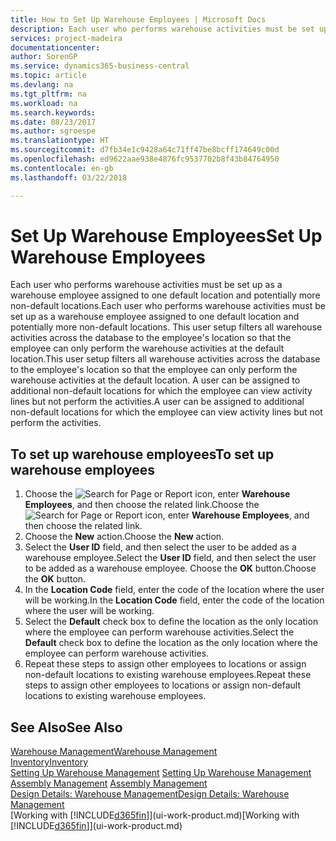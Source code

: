 ```yaml
---
title: How to Set Up Warehouse Employees | Microsoft Docs
description: Each user who performs warehouse activities must be set up as a warehouse employee assigned to one default location and potentially more non-default locations.
services: project-madeira
documentationcenter: 
author: SorenGP
ms.service: dynamics365-business-central
ms.topic: article
ms.devlang: na
ms.tgt_pltfrm: na
ms.workload: na
ms.search.keywords: 
ms.date: 08/23/2017
ms.author: sgroespe
ms.translationtype: HT
ms.sourcegitcommit: d7fb34e1c9428a64c71ff47be8bcff174649c00d
ms.openlocfilehash: ed9622aae938e4876fc9537702b8f43b84764950
ms.contentlocale: en-gb
ms.lasthandoff: 03/22/2018

---
```

# <a name="set-up-warehouse-employees"></a><span data-ttu-id="528af-103">Set Up Warehouse Employees</span><span class="sxs-lookup"><span data-stu-id="528af-103">Set Up Warehouse Employees</span></span>
<span data-ttu-id="528af-104">Each user who performs warehouse activities must be set up as a warehouse employee assigned to one default location and potentially more non-default locations.</span><span class="sxs-lookup"><span data-stu-id="528af-104">Each user who performs warehouse activities must be set up as a warehouse employee assigned to one default location and potentially more non-default locations.</span></span> <span data-ttu-id="528af-105">This user setup filters all warehouse activities across the database to the employee's location so that the employee can only perform the warehouse activities at the default location.</span><span class="sxs-lookup"><span data-stu-id="528af-105">This user setup filters all warehouse activities across the database to the employee's location so that the employee can only perform the warehouse activities at the default location.</span></span> <span data-ttu-id="528af-106">A user can be assigned to additional non-default locations for which the employee can view activity lines but not perform the activities.</span><span class="sxs-lookup"><span data-stu-id="528af-106">A user can be assigned to additional non-default locations for which the employee can view activity lines but not perform the activities.</span></span>

## <a name="to-set-up-warehouse-employees"></a><span data-ttu-id="528af-107">To set up warehouse employees</span><span class="sxs-lookup"><span data-stu-id="528af-107">To set up warehouse employees</span></span>  
1.  <span data-ttu-id="528af-108">Choose the ![Search for Page or Report](media/ui-search/search_small.png "Search for Page or Report icon") icon, enter **Warehouse Employees**, and then choose the related link.</span><span class="sxs-lookup"><span data-stu-id="528af-108">Choose the ![Search for Page or Report](media/ui-search/search_small.png "Search for Page or Report icon") icon, enter **Warehouse Employees**, and then choose the related link.</span></span>  
2. <span data-ttu-id="528af-109">Choose the **New** action.</span><span class="sxs-lookup"><span data-stu-id="528af-109">Choose the **New** action.</span></span>  
3. <span data-ttu-id="528af-110">Select the **User ID** field, and then select the user to be added as a warehouse employee.</span><span class="sxs-lookup"><span data-stu-id="528af-110">Select the **User ID** field, and then select the user to be added as a warehouse employee.</span></span> <span data-ttu-id="528af-111">Choose the **OK** button.</span><span class="sxs-lookup"><span data-stu-id="528af-111">Choose the **OK** button.</span></span>  
6.  <span data-ttu-id="528af-112">In the **Location Code** field, enter the code of the location where the user will be working.</span><span class="sxs-lookup"><span data-stu-id="528af-112">In the **Location Code** field, enter the code of the location where the user will be working.</span></span>  
7.  <span data-ttu-id="528af-113">Select the **Default** check box to define the location as the only location where the employee can perform warehouse activities.</span><span class="sxs-lookup"><span data-stu-id="528af-113">Select the **Default** check box to define the location as the only location where the employee can perform warehouse activities.</span></span>  
8.  <span data-ttu-id="528af-114">Repeat these steps to assign other employees to locations or assign non-default locations to existing warehouse employees.</span><span class="sxs-lookup"><span data-stu-id="528af-114">Repeat these steps to assign other employees to locations or assign non-default locations to existing warehouse employees.</span></span>  

## <a name="see-also"></a><span data-ttu-id="528af-115">See Also</span><span class="sxs-lookup"><span data-stu-id="528af-115">See Also</span></span>  
[<span data-ttu-id="528af-116">Warehouse Management</span><span class="sxs-lookup"><span data-stu-id="528af-116">Warehouse Management</span></span>](warehouse-manage-warehouse.md)  
[<span data-ttu-id="528af-117">Inventory</span><span class="sxs-lookup"><span data-stu-id="528af-117">Inventory</span></span>](inventory-manage-inventory.md)  
<span data-ttu-id="528af-118">[Setting Up Warehouse Management](warehouse-setup-warehouse.md)   </span><span class="sxs-lookup"><span data-stu-id="528af-118">[Setting Up Warehouse Management](warehouse-setup-warehouse.md)   </span></span>  
<span data-ttu-id="528af-119">[Assembly Management](assembly-assemble-items.md)  </span><span class="sxs-lookup"><span data-stu-id="528af-119">[Assembly Management](assembly-assemble-items.md)  </span></span>  
[<span data-ttu-id="528af-120">Design Details: Warehouse Management</span><span class="sxs-lookup"><span data-stu-id="528af-120">Design Details: Warehouse Management</span></span>](design-details-warehouse-management.md)  
<span data-ttu-id="528af-121">[Working with [!INCLUDE[d365fin](includes/d365fin_md.md)]](ui-work-product.md)</span><span class="sxs-lookup"><span data-stu-id="528af-121">[Working with [!INCLUDE[d365fin](includes/d365fin_md.md)]](ui-work-product.md)</span></span>  

